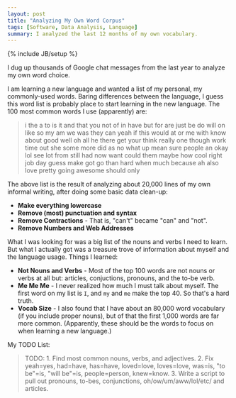 ```yaml
---
layout: post
title: "Analyzing My Own Word Corpus"
tags: [Software, Data Analysis, Language]
summary: I analyzed the last 12 months of my own vocabulary.
---
```


{% include JB/setup %}

I dug up thousands of Google chat messages from the last year to analyze my own word choice.

I am learning a new language and wanted a list of my personal, my commonly-used words. Baring differences between the language, I guess this word list is probably place to start learning in the new language.  The 100 most common words I use (apparently) are:

> i the a to is it and that you not of in have but for are just be do will on like so my am we was they can yeah if this would at or me with know about good well oh all he there get your think really one though work time out she some more did as no what up mean sure people an okay lol see lot from still had now want could them maybe how cool right job day guess make got go than hard when much because ah also love pretty going awesome should only

The above list is the result of analyzing about 20,000 lines of my own informal writing, after doing some basic data clean-up:

* **Make everything lowercase**
* **Remove (most) punctuation and syntax**
* **Remove Contractions** - That is, "can't" became "can" and "not".
* **Remove Numbers and Web Addresses**

What I was looking for was a big list of the nouns and verbs I need to learn. But what I actually got was a treasure trove of information about myself and the language usage.  Things I learned:

* **Not Nouns and Verbs** - Most of the top 100 words are not nouns or verbs at all but: articles, conjuctions, pronouns, and the to-be verb.
* **Me Me Me** - I never realized how much I must talk about myself.  The first word on my list is `I`, and `my` and `me` make the top 40. So that's a hard truth.
* **Vocab Size** - I also found that I have about an 80,000 word vocabulary (if you include proper nouns), but of that the first 1,000 words are far more common. (Apparently, these should be the words to focus on when learning a new language.)

My TODO List:

> TODO: 1. Find most common nouns, verbs, and adjectives. 2. Fix yeah=yes, had=have, has=have, loved=love, loves=love, was=is, "to be"=is, "will be"=is, people=person, knew=know. 3. Write a script to pull out pronouns, to-bes, conjunctions, oh/ow/um/aww/lol/etc/ and articles.
